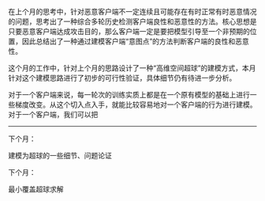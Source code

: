 <!--
 * @Author: LetMeFly
 * @Date: 2025-07-26 15:46:49
 * @LastEditors: LetMeFly.xyz
 * @LastEditTime: 2025-07-26 18:02:37
-->

在上个月的思考中，针对恶意客户端不一定连续且可能存在有时正常有时恶意情况的问题，思考出了一种综合多轮历史检测客户端良性和恶意性的方法。核心思想是只要恶意客户端达成攻击目的，那么客户端一定是要把模型引导至一个非预期的位置，因此总结出了一种通过建模客户端“意图点”的方法判断客户端的良性和恶意性。

这个月的工作中，针对上个月的思路设计了一种“高维空间超球”的建模方式，本月针对这个建模思路进行了初步的可行性验证，具体细节仍有待进一步分析。

对于一个客户端来说，每一轮次的训练实质上都是在一个原有模型的基础上进行一些梯度改变。从这个切入点入手，就能比较容易地对一个客户端的行为进行建模。对于一个客户端，我们可以把











---

下个月：

建模为超球的一些细节、问题论证

下个月：

最小覆盖超球求解